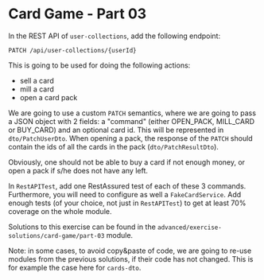 # Card Game - Part 03

In the REST API of `user-collections`, add the following endpoint:

`PATCH /api/user-collections/{userId}`

This is going to be used for doing the following actions:

* sell a card
* mill a card
* open a card pack

We are going to use a custom `PATCH` semantics, where we are going to pass a JSON object with 2 fields:
a "command" (either OPEN_PACK, MILL_CARD or BUY_CARD) and an optional card id. This will be represented
in `dto/PatchUserDto`. When opening a pack, the response of the `PATCH` should contain the ids of all the cards in the
pack (`dto/PatchResultDto`).

Obviously, one should not be able to buy a card if not enough money, or open a pack if s/he does not have any left.

In `RestAPITest`, add one RestAssured test of each of these 3 commands. Furthermore, you will need to configure as well
a `FakeCardService`. Add enough tests (of your choice, not just in `RestAPITest`)
to get at least 70% coverage on the whole module.

Solutions to this exercise can be found in the
`advanced/exercise-solutions/card-game/part-03` module.

Note: in some cases, to avoid copy&paste of code, we are going to re-use modules from the previous solutions, if their
code has not changed. This is for example the case here for `cards-dto`. 
